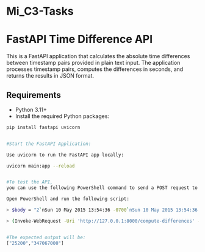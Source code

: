 # Mi_C3-Tasks
# FastAPI Time Difference API

This is a FastAPI application that calculates the absolute time differences between timestamp pairs provided in plain text input. 
The application processes timestamp pairs, computes the differences in seconds, and returns the results in JSON format.

## Requirements

- Python 3.11+
- Install the required Python packages:

```bash
pip install fastapi uvicorn


#Start the FastAPI Application:

Use uvicorn to run the FastAPI app locally:

uvicorn main:app --reload


#To test the API,
you can use the following PowerShell command to send a POST request to the /compute-differences endpoint with the timestamp pairs in the request body.

Open PowerShell and run the following script:

> $body = "2`nSun 10 May 2015 13:54:36 -0700`nSun 10 May 2015 13:54:36 -0000`nSat 02 May 2015 19:54:36 +0530`nFri 01 May 2026 13:54:36 -0000"

> (Invoke-WebRequest -Uri 'http://127.0.0.1:8000/compute-differences' -Method POST -Headers @{ "Content-Type" = "text/plain" } -Body $body).content


#The expected output will be:
["25200","347067000"]

